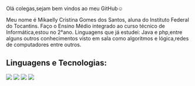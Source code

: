 Olá colegas,sejam bem vindos ao meu GitHub☺️

Meu nome é Mikaelly Cristina Gomes dos Santos, aluna do Instituto Federal do Tocantins.
Faço o Ensino Médio integrado ao curso técnico de Informática,estou no 2°ano.
Linguagens que já estudei: Java e php,entre alguns outros conhecimentos visto em sala como 
algoritmos e lógica,redes de computadores entre outros.


## Linguagens e Tecnologias:

<img src="https://img.shields.io/badge/JavaScript-323330?style=for-the-badge&logo=javascript&logoColor=F7DF1E" />
<img src="https://img.shields.io/badge/PHP-777BB4?style=for-the-badge&logo=php&logoColor=white" />
<img src="https://img.shields.io/badge/-Linux-black?style=for-the-badge&logo=Linux" />
<img src="https://img.shields.io/badge/GitHub-%2312100E.svg?&style=for-the-badge&logo=Github&logoColor=white" />

